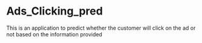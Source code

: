 # Ads_Clicking_pred
This is an application to predict whether the customer will click on the ad or not based on the information provided
